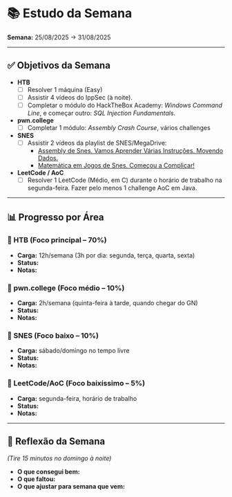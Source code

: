 # 📚 Estudo da Semana

**Semana:** 25/08/2025 -> 31/08/2025

---

## ✅ Objetivos da Semana

- **HTB**
  - [ ] Resolver 1 máquina (Easy)
  - [ ] Assistir 4 vídeos do IppSec (à noite).
  - [ ] Completar o módulo do HackTheBox Academy: *Windows Command Line*, e começar outro: *SQL Injection Fundamentals*.
- **pwn.college**
  - [ ] Completar 1 módulo: *Assembly Crash Course*, vários challenges
- **SNES**
  - [ ] Assistir 2 vídeos da playlist de SNES/MegaDrive:
    - [Assembly de Snes. Vamos Aprender Várias Instruções. Movendo Dados.](https://www.youtube.com/watch?v=6IzgQz9TWBc)  
    - [Matemática em Jogos de Snes. Começou a Complicar!](https://www.youtube.com/watch?v=SZHr_YH877s)
- **LeetCode / AoC**
  - [ ] Resolver 1 LeetCode (Médio, em C) durante o horário de trabalho na segunda-feira. Fazer pelo menos 1 challenge AoC em Java.

---

## 📊 Progresso por Área

### 🔹 HTB (Foco principal – 70%)
- **Carga:** 12h/semana (3h por dia: segunda, terça, quarta, sexta)
- **Status:**
- **Notas:**

### 🔹 pwn.college (Foco médio – 10%)
- **Carga:** 2h/semana (quinta-feira à tarde, quando chegar do GN)
- **Status:**
- **Notas:**

### 🔹 SNES (Foco baixo – 10%)
- **Carga:** sábado/domingo no tempo livre
- **Status:**
- **Notas:**

### 🔹 LeetCode/AoC (Foco baixíssimo – 5%)
- **Carga:** segunda-feira, horário de trabalho  
- **Status:**
- **Notas:**

---

## 📝 Reflexão da Semana
*(Tire 15 minutos no domingo à noite)*  
- **O que consegui bem:**
- **O que faltou:**
- **O que ajustar para semana que vem:**
